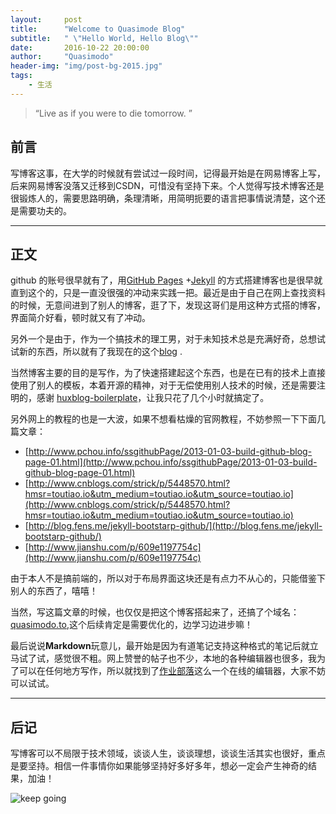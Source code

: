 ```yaml
---
layout:     post
title:      "Welcome to Quasimode Blog"
subtitle:   " \"Hello World, Hello Blog\""
date:       2016-10-22 20:00:00
author:     "Quasimodo"
header-img: "img/post-bg-2015.jpg"
tags:
    - 生活
---
```


> “Live as if you were to die tomorrow. ”


## 前言

写博客这事，在大学的时候就有尝试过一段时间，记得最开始是在网易博客上写，后来网易博客没落又迁移到CSDN，可惜没有坚持下来。个人觉得写技术博客还是很锻炼人的，需要思路明确，条理清晰，用简明扼要的语言把事情说清楚，这个还是需要功夫的。


---

## 正文

github 的账号很早就有了，用[GitHub Pages](https://pages.github.com/) +[Jekyll](http://jekyllrb.com/) 的方式搭建博客也是很早就直到这个的，只是一直没很强的冲动来实践一把。最近是由于自己在网上查找资料的时候，无意间进到了别人的博客，逛了下，发现这哥们是用这种方式搭的博客，界面简介好看，顿时就又有了冲动。


另外一个是由于，作为一个搞技术的理工男，对于未知技术总是充满好奇，总想试试新的东西，所以就有了我现在的这个[blog](http://www.quasimodo.top/) .

当然博客主要的目的是写作，为了快速搭建起这个东西，也是在已有的技术上直接使用了别人的模板，本着开源的精神，对于无偿使用别人技术的时候，还是需要注明的，感谢 [huxblog-boilerplate](https://github.com/Huxpro/huxblog-boilerplate)，让我只花了几个小时就搞定了。

另外网上的教程的也是一大波，如果不想看枯燥的官网教程，不妨参照一下下面几篇文章：

- [http://www.pchou.info/ssgithubPage/2013-01-03-build-github-blog-page-01.html](http://www.pchou.info/ssgithubPage/2013-01-03-build-github-blog-page-01.html)
- [http://www.cnblogs.com/strick/p/5448570.html?hmsr=toutiao.io&utm_medium=toutiao.io&utm_source=toutiao.io](http://www.cnblogs.com/strick/p/5448570.html?hmsr=toutiao.io&utm_medium=toutiao.io&utm_source=toutiao.io)
- [http://blog.fens.me/jekyll-bootstarp-github/](http://blog.fens.me/jekyll-bootstarp-github/)
- [http://www.jianshu.com/p/609e1197754c](http://www.jianshu.com/p/609e1197754c)

由于本人不是搞前端的，所以对于布局界面这块还是有点力不从心的，只能借鉴下别人的东西了，嘻嘻！

当然，写这篇文章的时候，也仅仅是把这个博客搭起来了，还搞了个域名：
[quasimodo.to](http://www.quasimodo.top/),这个后续肯定是需要优化的，边学习边进步嘛！

最后说说**Markdown**玩意儿，最开始是因为有道笔记支持这种格式的笔记后就立马试了试，感觉很不粗。网上赞誉的帖子也不少，本地的各种编辑器也很多，我为了可以在任何地方写作，所以就找到了[作业部落](https://www.zybuluo.com/mdeditor)这么一个在线的编辑器，大家不妨可以试试。


---

## 后记

写博客可以不局限于技术领域，谈谈人生，谈谈理想，谈谈生活其实也很好，重点是要坚持。相信一件事情你如果能够坚持好多好多年，想必一定会产生神奇的结果，加油！

![keep going](http://p.nanrenwo.net/uploads/allimg/160808/8448-160PQ40450.gif)
